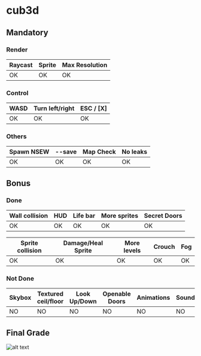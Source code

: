 # cub3d

## Mandatory

### Render

| Raycast | Sprite | Max Resolution |
|----|----|----|
| OK | OK | OK |

### Control

| WASD | Turn left/right | ESC / [X] |
|----|----|----|
| OK | OK | OK |

### Others

| Spawn NSEW | --save  | Map Check | No leaks |
|----|----|----|----|
| OK | OK | OK | OK |

## Bonus

### Done

| Wall collision | HUD | Life bar | More sprites | Secret Doors |
|----|----|----|----|----|
| OK | OK | OK | OK | OK |

| Sprite collision | Damage/Heal Sprite | More levels | Crouch | Fog |
|----|----|----|----|----|
| OK | OK | OK | OK | OK |

### Not Done

| Skybox | Textured ceil/floor | Look Up/Down | Openable Doors | Animations | Sound/Music | Weapons/Monsters |
|----|----|----|----|----|----|----|
| NO | NO | NO | NO | NO | NO | NO | NO |


## Final Grade
![alt text](https://image.prntscr.com/image/NCikhVS7SeWMB6Ue2hgYjA.png)

